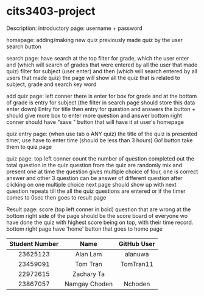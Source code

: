 # cits3403-project

Description:
introductory page:
username + password

homepage:
adding/making new quiz
previously made quiz by the user
search button

search page:
have search at the top
filter for grade, which the user enter and (which will search of grades that were entered by all the user that made quiz)
filter for subject (user enter) and then (which will search entered by all users that made quiz)
the page will show all the quiz that is related to subject, grade and search key word

add quiz page:
left conner there is enter for box for grade and
at the bottom of grade is entry for subject (the filter in search page should store this data enter down)
Entry for title
then entry for question and answers
the button + should give more box to enter more question and answer
bottom right conner should have "save " button that will have it at user's homepage
 
quiz entry page:
(when use tab o ANY quiz)
the title of the quiz is presented
timer, use have to enter time (should be less than 3 hours)
Go! button take them to quiz page

quiz page:
top left conner count the number of question completed out the total question in the quiz
question from the quiz are randomly mix and present one at time
the question gives multiple choice of four, one is correct answer and other 3 question can be answer of different question
after clicking on one multiple choice next page should show up with next question
repeats till the all the quiz questions are entered or if the timer comes to 0sec
then goes to result page

Result page:
score (top left conner in bold)
question that are wrong at the bottom
right side of the page should be the score board of everyone wo have done the quiz with highest score being on top, with their time record.
bottom right page have 'home' button that goes to home page


| Student Number | Name | GitHub User|
|:---:| :---: | :---: |
| 23625123 | Alan Lam | alanuwa | 
| 23459091 | Tom Tran | TomTran11|
| 22972615 | Zachary Ta |       |
| 23867057 | Namgay Choden | Nchoden |
